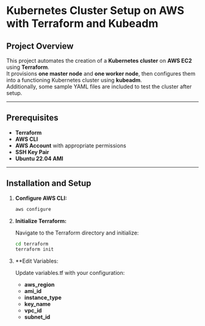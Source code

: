 # Kubernetes Cluster Setup on AWS with Terraform and Kubeadm

## Project Overview

This project automates the creation of a **Kubernetes cluster** on **AWS EC2** using **Terraform**.  
It provisions **one master node** and **one worker node**, then configures them into a functioning Kubernetes cluster using **kubeadm**.  
Additionally, some sample YAML files are included to test the cluster after setup.

---

## Prerequisites

- **Terraform**  
- **AWS CLI**  
- **AWS Account** with appropriate permissions  
- **SSH Key Pair**  
- **Ubuntu 22.04 AMI**

---

## Installation and Setup

1. **Configure AWS CLI:**

   ```bash
   aws configure

2. **Initialize Terraform:**

   Navigate to the Terraform directory and initialize:

   ```bash
   cd terraform
   terraform init

4. **Edit Variables:

   Update variables.tf with your configuration:

   - **aws_region**
   - **ami_id**
   - **instance_type**
   - **key_name**
   - **vpc_id**
   - **subnet_id**

